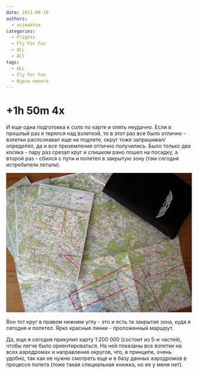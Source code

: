 ```yaml
---
date: 2011-09-10
authors:
  - vsimakhin
categories:
  - Flights
  - Fly For Fun
  - ULL
  - All
tags:
  - ULL
  - Fly For Fun
  - Курсы пилота
---
```


# +1h 50m 4x

И еще одна подготовка к соло по карте и опять неудачно. Если в прошлый раз я терялся над взлеткой, то в этот раз все было отлично - взлетки распознавал еще на подлете, округ тоже запрашивал/определял, да и все приземления отлично получились. Было только два косяка - пару раз срезал круг и слишком рано пошел на посадку, а второй раз - сбился с пути и полетел в закрытую зону (там сегодня истребители летали).

![](IMG_1144.jpg)

Вон тот круг в правом нижнем углу - это и есть та закрытая зона, куда я сегодня и полетел. Ярко красные линии - проложенный маршрут.

Да, еще я сегодня прикупил карту 1:200 000 (состоит из 5-и частей), чтобы легче было ориентироваться. На ней показаны все взлетки на всех аэродромах и направления округов, что, в принципе, очень удобно, так как не нужно смотреть еще и в базу данных аэродромов в процессе полета (тоже такая специальная книжка, но ее у меня нет).